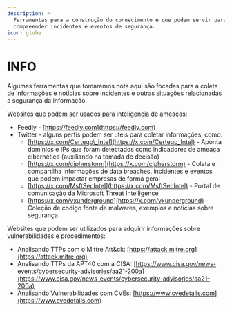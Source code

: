 ```yaml
---
description: >-
  Ferramentas para a construção do conuecimento e que podem servir para
  compreender incidentes e eventos de segurança.
icon: globe
---
```


# INFO

Algumas ferramentas que tomaremos nota aqui são focadas para a coleta de informações e notícias sobre incidentes e outras situações relacionadas a segurança da informação.

Websites que podem ser usados para inteligencia de ameaças:

* Feedly - [https://feedly.com](https://feedly.com)
* Twitter - alguns perfis podem ser uteis para coletar informações, como:
  * [https://x.com/Certego\_Intel](https://x.com/Certego_Intel) - Aponta domínios e IPs que foram detectados como indicadores de ameaça cibernética (auxiliando na tomada de decisão)
  * [https://x.com/cipherstorm](https://x.com/cipherstorm) - Coleta e compartilha informações de data breaches, incidentes e eventos que podem impactar  empresas de forma geral
  * [https://x.com/MsftSecIntel](https://x.com/MsftSecIntel) - Portal de comunicação da Microsoft Threat Intelligence
  * [https://x.com/vxunderground](https://x.com/vxunderground) - Coleção de codigo fonte de malwares, exemplos e notícias sobre segurança

Websites que podem ser utilizados para adquirir informações sobre vulnerabilidades e procedimentos:

* Analisando TTPs com o Mittre Att\&ck: [https://attack.mitre.org](https://attack.mitre.org)
* Analisando TTPs da APT40 com a CISA: [https://www.cisa.gov/news-events/cybersecurity-advisories/aa21-200a](https://www.cisa.gov/news-events/cybersecurity-advisories/aa21-200a)
* Analisando Vulnerabilidades com CVEs:  [https://www.cvedetails.com](https://www.cvedetails.com)




